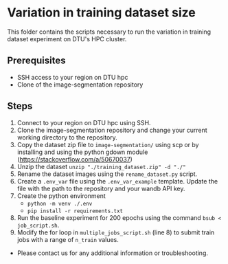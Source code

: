 # Variation in training dataset size

This folder contains the scripts necessary to run the variation in training dataset experiment on DTU's HPC cluster.

## Prerequisites

- SSH access to your region on DTU hpc
- Clone of the image-segmentation repository

## Steps

1. Connect to your region on DTU hpc using SSH.
2. Clone the image-segmentation repository and change your current working directory to the repository.
3. Copy the dataset zip file to `image-segmentation/` using scp or by installing and using the python gdown module (https://stackoverflow.com/a/50670037)
4. Unzip the dataset `unzip "./training_dataset.zip" -d "./"` 
5. Rename the dataset images using the `rename_dataset.py` script.
5. Create a `.env_var` file using the `.env_var_example` template. Update the file with the path to the repository and your wandb API key.
6. Create the python environment
    * `python -m venv ./.env`
    * `pip install -r requirements.txt`
6. Run the baseline experiment for 200 epochs using the command `bsub < job_script.sh`.
7. Modify the for loop in `multiple_jobs_script.sh` (line 8) to submit train jobs with a range of `n_train` values.

- Please contact us for any additional information or troubleshooting.
